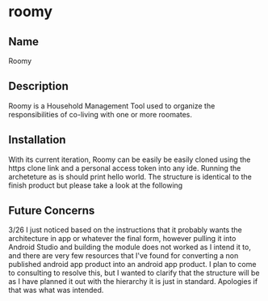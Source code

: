 # roomy

## Name
Roomy

## Description
Roomy is a Household Management Tool used to organize the responsibilities of co-living with one or more roomates. 


## Installation
With its current iteration, Roomy can be easily be easily cloned using the https clone link and a personal access token into any ide. Running the archeteture as is should print hello world. The structure is identical to the finish product but please take a look at the following

## Future Concerns
3/26
I just noticed based on the instructions that it probably wants the architecture in app or whatever the final form, however pulling it into Android Studio and building the module does not worked as I intend it to, and there are very few resources that I've found for converting a non published android app product into an android app product. I plan to come to consulting to resolve this, but I wanted to clarify that the structure will be as I have planned it out with the hierarchy it is just in standard. Apologies if that was what was intended. 

